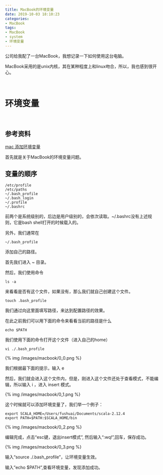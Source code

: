 ```yaml
---
title: MacBook的环境变量
date: 2019-10-03 18:10:23
categories:
- MacBook
tags:
- MacBook
- system
- 环境变量
---
```

公司给我配了一台MacBook，我想记录一下如何使用这台电脑。

<!-- more -->

MacBook采用的是unix内核，其在某种程度上和linux吻合，所以，我也感到很开心。

<br/>

# 环境变量

<br/>

## 参考资料

[mac 添加环境变量](https://blog.csdn.net/handsomefuhs/article/details/79687381)

首先就是关于MacBook的环境变量问题。

## 变量的顺序

	/etc/profile 
	/etc/paths 
	~/.bash_profile 
	~/.bash_login 
	~/.profile 
	~/.bashrc 
	
前两个是系统级别的，后边是用户级别的，会依次读取。~/.bashrc没有上述规则，它是bash shell打开的时候载入的。

另外，我们通常在

	~/.bash_profile
	
添加自己的路径。

首先我们进入 ~ 目录。

然后，我们使用命令

	ls -a
	
来看看是否有这个文件，如果没有，那么我们就自己创建这个文件。

	touch .bash_profile
	
我们通过向这里面填写路径，来达到配置路径的效果。

在此之前我们可以用下面的命令来看看当前的路径是什么

	echo $PATH
	
我们使用下面的命令打开这个文件（进入自己的home）

	vi ./.bash_profile
	
{% img /images/macbook/0_0.png %}

我们根据最下面的提示，输入 e

然后，我们就会进入这个文件内，但是，刚进入这个文件还处于查看模式，不能编辑，所以输入 i ，进入 insert 模式。

{% img /images/macbook/0_1.png %}

这个时候就可以添加环境变量了，我们举一个例子：

	export SCALA_HOME=/Users/fushuai/Documents/scala-2.12.4
	export PATH=$PATH:$SCALA_HOME/bin
	
{% img /images/macbook/0_2.png %}

编辑完成，点击“esc键，退出insert模式”, 然后输入“:wq!”,回车，保存成功。 

{% img /images/macbook/0_3.png %}

输入“source ./.bash_profile”，让环境变量生效。

输入”echo $PATH”,查看环境变量，发现添加成功。





